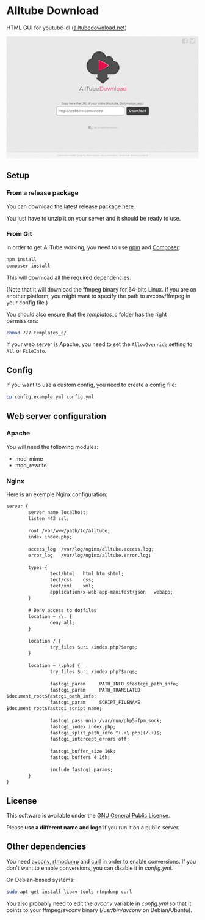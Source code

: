 # Alltube Download

HTML GUI for youtube-dl ([alltubedownload.net](http://alltubedownload.net/))

![Screenshot](img/screenshot.png "Alltube GUI screenshot")

## Setup

### From a release package

You can download the latest release package [here](https://github.com/Rudloff/alltube/releases).

You just have to unzip it on your server and it should be ready to use.

### From Git

In order to get AllTube working, you need to use [npm](https://www.npmjs.com/) and [Composer](https://getcomposer.org/):

```bash
npm install
composer install
```

This will download all the required dependencies.

(Note that it will download the ffmpeg binary for 64-bits Linux. If you are on another platform, you might want to specify the path to avconv/ffmpeg in your config file.)

You should also ensure that the *templates_c* folder has the right permissions:

```bash
chmod 777 templates_c/
```

If your web server is Apache, you need to set the `AllowOverride` setting to `All` or `FileInfo`.

## Config

If you want to use a custom config, you need to create a config file:

```bash
cp config.example.yml config.yml
```

## Web server configuration

### Apache

You will need the following modules:

* mod_mime
* mod_rewrite

### Nginx

Here is an exemple Nginx configuration:

```nginx
server {
        server_name localhost;
        listen 443 ssl;

        root /var/www/path/to/alltube;
        index index.php;

        access_log  /var/log/nginx/alltube.access.log;
        error_log   /var/log/nginx/alltube.error.log;

        types {
                text/html   html htm shtml;
                text/css    css;
                text/xml    xml;
                application/x-web-app-manifest+json   webapp;
        }

        # Deny access to dotfiles
        location ~ /\. {
                deny all;
        }

        location / {
                try_files $uri /index.php?$args;
        }

        location ~ \.php$ {
                try_files $uri /index.php?$args;

                fastcgi_param     PATH_INFO $fastcgi_path_info;
                fastcgi_param     PATH_TRANSLATED $document_root$fastcgi_path_info;
                fastcgi_param     SCRIPT_FILENAME $document_root$fastcgi_script_name;

                fastcgi_pass unix:/var/run/php5-fpm.sock;
                fastcgi_index index.php;
                fastcgi_split_path_info ^(.+\.php)(/.+)$;
                fastcgi_intercept_errors off;

                fastcgi_buffer_size 16k;
                fastcgi_buffers 4 16k;

                include fastcgi_params;
        }
}
```

## License

This software is available under the [GNU General Public License](http://www.gnu.org/licenses/gpl.html).

Please __use a different name and logo__ if you run it on a public server.

## Other dependencies

You need [avconv](https://libav.org/avconv.html), [rtmpdump](http://rtmpdump.mplayerhq.hu/) and [curl](https://curl.haxx.se/) in order to enable conversions.
If you don't want to enable conversions, you can disable it in *config.yml*.

On Debian-based systems:

```bash
sudo apt-get install libav-tools rtmpdump curl
```

You also probably need to edit the *avconv* variable in *config.yml* so that it points to your ffmpeg/avconv binary (*/usr/bin/avconv* on Debian/Ubuntu).
